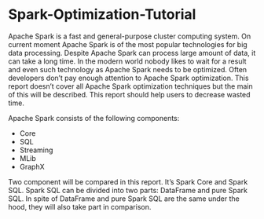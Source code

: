 # Spark-Optimization-Tutorial
Apache Spark is a fast and general-purpose cluster computing system. On current moment Apache Spark is of the most popular technologies for big data processing. Despite Apache Spark can process large amount of data, it can take a long time. In the modern world nobody likes to wait for a result and even such technology as Apache Spark needs to be optimized. Often developers don’t pay enough attention to Apache Spark optimization. This report doesn’t cover all Apache Spark optimization techniques but the main of this will be described. This report should help users to decrease wasted time. 

Apache Spark consists of the following components:
- Core
- SQL
- Streaming
- MLib
- GraphX

Two component will be compared in this report. It’s Spark Core and Spark SQL. Spark SQL can be divided into two parts: DataFrame and pure Spark SQL. In spite of DataFrame and pure Spark SQL are the same under the hood, they will also take part in comparison. 
